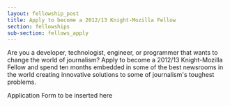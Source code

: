 ```yaml
---
layout: fellowship_post
title: Apply to become a 2012/13 Knight-Mozilla Fellow
section: fellowships
sub-section: fellows_apply
---
```

<p class="bodybig">Are you a developer, technologist, engineer, or programmer that wants to change the world of journalism? Apply to become a 2012/13 Knight-Mozilla Fellow and spend ten months embedded in some of the best newsrooms in the world creating innovative solutions to some of journalism's toughest problems.</p>
<p>Application Form to be inserted here</p>